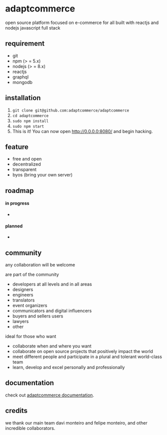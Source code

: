 # adaptcommerce
open source platform focused on e-commerce for all
built with reactjs and nodejs
javascript full stack 

## requirement
- git
- npm (> = 5.x)
- nodejs (> = 8.x)
- reactjs
- graphql
- mongodb

## installation
1.  `git clone git@github.com:adaptcommerce/adaptcommerce`
2.  `cd adaptcommerce` 
3.  `sudo npm install`
3.  `sudo npm start`
4.   This is it! You can now open http://0.0.0.0:8080/ and begin hacking.

## feature
- free and open
- decentralized
- transparent
- byos (bring your own server)

## roadmap

#### in progress
- 

#### planned
- 

## community

any collaboration will be welcome

are part of the community
- developers at all levels and in all areas
- designers
- engineers
- translators
- event organizers
- communicators and digital influencers
- buyers and sellers users
- lawyers
- other

ideal for those who want
- collaborate when and where you want
- collaborate on open source projects that positively impact the world
- meet different people and participate in a plural and tolerant world-class team
- learn, develop and excel personally and professionally

## documentation
check out [adaptcommerce documentation](link).

## credits
we thank our main team davi monteiro and felipe monteiro, and other incredible collaborators.

